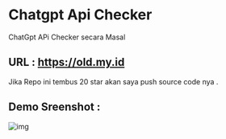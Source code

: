 # Chatgpt Api Checker
ChatGpt APi Checker secara Masal

## URL : https://old.my.id

Jika Repo ini tembus 20 star akan saya push source code nya .

## Demo Sreenshot :

![img](https://raw.githubusercontent.com/mughu94/chatgptchecker/main/Screenshot%202023-04-07%20at%2021.01.42.png)
